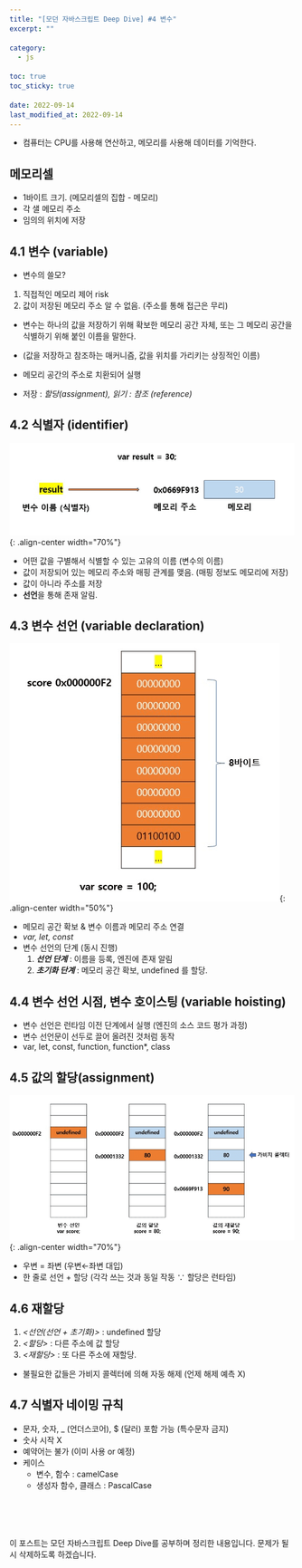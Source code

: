 ```yaml
---
title: "[모던 자바스크립트 Deep Dive] #4 변수"
excerpt: ""

category:
  - js

toc: true
toc_sticky: true

date: 2022-09-14
last_modified_at: 2022-09-14
---
```


- 컴퓨터는 CPU를 사용해 연산하고, 메모리를 사용해 데이터를 기억한다.

## 메모리셀

- 1바이트 크기. (메모리셀의 집합 - 메모리)
- 각 샐 메모리 주소
- 임의의 위치에 저장

## 4.1 변수 (variable)

- 변수의 쓸모?

1. 직접적인 메모리 제어 risk
2. 값이 저장된 메모리 주소 알 수 없음. (주소를 통해 접근은 무리)

- 변수는 하나의 값을 저장하기 위해 확보한 메모리 공간 자체, 또는 그 메모리 공간을 식별하기 위해 붙인 이름을 말한다.
- (값을 저장하고 참조하는 매커니즘, 값을 위치를 가리키는 상징적인 이름)
- 메모리 공간의 주소로 치환되어 실행

- 저장 : _할당(assignment), 읽기 : 참조 (reference)_

## 4.2 식별자 (identifier)

![Untitled](/assets/images/4-1.png){: .align-center width="70%"}

- 어떤 값을 구별해서 식별할 수 있는 고유의 이름 (변수의 이름)
- 값이 저장되어 있는 메모리 주소와 매핑 관계를 맺음. (매핑 정보도 메모리에 저장)
- 값이 아니라 주소를 저장
- **선언**을 통해 존재 알림.

## 4.3 변수 선언 (variable declaration)

![Untitled](/assets/images/4-2.png){: .align-center width="50%"}

- 메모리 공간 확보 & 변수 이름과 메모리 주소 연결
- _var, let, const_
- 변수 선언의 단계 (동시 진행)
  1. **_선언 단계_** : 이름을 등록, 엔진에 존재 알림
  2. **_초기화 단계_** : 메모리 공간 확보, undefined 를 할당.

## 4.4 변수 선언 시점, 변수 호이스팅 (variable hoisting)

- 변수 선언은 런타임 이전 단계에서 실행 (엔진의 소스 코드 평가 과정)
- 변수 선언문이 선두로 끌어 올려진 것처럼 동작
- var, let, const, function, function\*, class

## 4.5 값의 할당(assignment)

![Untitled](/assets/images/4-3.png){: .align-center width="70%"}

- 우변 = 좌변 (우변←좌변 대입)
- 한 줄로 선언 + 할당 (각각 쓰는 것과 동일 작동 ∵ 할당은 런타임)

## 4.6 재할당

1. _<선언(선언 + 초기화)>_ : undefined 할당
2. _<할당>_ : 다른 주소에 값 할당
3. _<재할당>_ : 또 다른 주소에 재할당.

- 불필요한 값들은 가비지 콜렉터에 의해 자동 해제 (언제 해제 예측 X)

## 4.7 식별자 네이밍 규칙

- 문자, 숫자, \_ (언더스코어), $ (달러) 포함 가능 (특수문자 금지)
- 숫사 시작 X
- 예약어는 불가 (이미 사용 or 예정)
- 케이스
  - 변수, 함수 : camelCase
  - 생성자 함수, 클래스 : PascalCase

<br><br><br><br>
이 포스트는 모던 자바스크립트 Deep Dive를 공부하며 정리한 내용입니다. 문제가 될 시 삭제하도록 하겠습니다.
